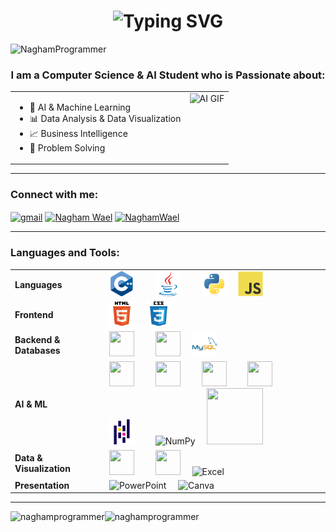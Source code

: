 <!-- Typing SVG -->
<h1 align="center">
  <img src="https://readme-typing-svg.herokuapp.com?font=Fira+Code&size=28&pause=1000&color=0041C2&center=true&vCenter=true&width=600&lines=Hello+World,+this+is+Nagham!" alt="Typing SVG" />
</h1>

<!-- Profile Views -->
<p align="left">
  <img src="https://komarev.com/ghpvc/?username=naghamprogrammer&label=Profile%20views&color=0e75b6&style=flat" alt="NaghamProgrammer" />
</p>

<!-- About Section -->
<h3 align="center">I am a Computer Science & AI Student who is Passionate about:</h3>

<div align="center">
  <table>
    <tr>
      <td align="left" valign="top">
        <ul>
          <li>🤖 AI & Machine Learning</li>
          <li>📊 Data Analysis & Data Visualization</li>
          <li>📈 Business Intelligence</li>
          <li>🧩 Problem Solving</li>
        </ul>
      </td>
      <td align="center" valign="top">
        <img src="https://media.giphy.com/media/qgQUggAC3Pfv687qPC/giphy.gif" width="200" alt="AI GIF"/>
      </td>
    </tr>
  </table>
</div>

---

<!-- Connect with me -->
<h3 align="left">Connect with me:</h3>
<p align="left">
<a href="mailto:naghamw63@gmail.com"><img align="center" src="https://cdn-icons-png.flaticon.com/512/732/732200.png" alt="gmail" height="30" width="40" /></a>
<a href="https://www.linkedin.com/in/nagham-wael-5aa70a318/" target="blank"><img align="center" src="https://raw.githubusercontent.com/rahuldkjain/github-profile-readme-generator/master/src/images/icons/Social/linked-in-alt.svg" alt="Nagham Wael" height="30" width="40" /></a>
<a href="https://codeforces.com/profile/NaghamWael" target="blank"><img align="center" src="https://raw.githubusercontent.com/rahuldkjain/github-profile-readme-generator/master/src/images/icons/Social/codeforces.svg" alt="NaghamWael" height="30" width="40" /></a>
</p>

---

<!-- Languages and Tools -->
<h3 align="left">Languages and Tools:</h3>

<table>
  <tr>
    <td><b>Languages</b></td>
    <td>
      <img src="https://raw.githubusercontent.com/devicons/devicon/master/icons/cplusplus/cplusplus-original.svg" width="40" height="40" hspace="15"/>
      <img src="https://raw.githubusercontent.com/devicons/devicon/master/icons/java/java-original.svg" width="40" height="40" hspace="15"/>
      <img src="https://raw.githubusercontent.com/devicons/devicon/master/icons/python/python-original.svg" width="40" height="40" hspace="15"/>
      <img src="https://raw.githubusercontent.com/devicons/devicon/master/icons/javascript/javascript-original.svg" width="40" height="40"/>
    </td>
  </tr>

  <tr>
    <td><b>Frontend</b></td>
    <td>
      <img src="https://raw.githubusercontent.com/devicons/devicon/master/icons/html5/html5-original-wordmark.svg" width="40" height="40" hspace="15"/>
      <img src="https://raw.githubusercontent.com/devicons/devicon/master/icons/css3/css3-original-wordmark.svg" width="40" height="40"/>
    </td>
  </tr>

  <tr>
    <td><b>Backend & Databases</b></td>
    <td>
      <img src="https://cdn.worldvectorlogo.com/logos/django.svg" width="40" height="40" hspace="15"/>
      <img src="https://www.svgrepo.com/show/303229/microsoft-sql-server-logo.svg" width="40" height="40" hspace="15"/>
      <img src="https://raw.githubusercontent.com/devicons/devicon/master/icons/mysql/mysql-original-wordmark.svg" width="40" height="40"/>
    </td>
  </tr>

  <tr>
    <td><b>AI & ML</b></td>
    <td>
      <img src="https://www.vectorlogo.zone/logos/pytorch/pytorch-icon.svg" width="40" height="40" hspace="15"/>
      <img src="https://upload.wikimedia.org/wikipedia/commons/0/05/Scikit_learn_logo_small.svg" width="40" height="40" hspace="15"/>
      <img src="https://www.vectorlogo.zone/logos/tensorflow/tensorflow-icon.svg" width="40" height="40" hspace="15"/>
      <img src="https://seaborn.pydata.org/_images/logo-mark-lightbg.svg" width="40" height="40" hspace="15"/>
      <img src="https://raw.githubusercontent.com/devicons/devicon/master/icons/pandas/pandas-original.svg" width="40" height="40" hspace="15"/>
      <img src="https://upload.wikimedia.org/wikipedia/commons/1/1a/NumPy_logo.svg" width="90" height="90" hspace="15" alt="NumPy"/>
      <img src="https://matplotlib.org/_static/logo_light.svg" width="90" height="90"/>
    </td>
  </tr>

  <tr>
    <td><b>Data & Visualization</b></td>
    <td>
      <img src="https://cdn.worldvectorlogo.com/logos/tableau-software.svg" width="40" height="40" hspace="15"/>
      <img src="https://cdn.worldvectorlogo.com/logos/power-bi.svg" width="40" height="40" hspace="15"/>
      <img src="https://cdn-icons-png.flaticon.com/512/732/732220.png" width="40" height="40" alt="Excel"/>
    </td>
  </tr>

  <tr>
    <td><b>Presentation</b></td>
    <td>
      <img src="https://cdn-icons-png.flaticon.com/512/732/732224.png" width="40" height="40" hspace="15" alt="PowerPoint"/>
      <img src="https://cdn.jsdelivr.net/gh/devicons/devicon/icons/canva/canva-original.svg" width="40" height="40" alt="Canva"/>
    </td>
  </tr>
</table>



---

<!-- GitHub Stats -->
<div align="center">
  <p><img align="left" src="https://github-readme-stats.vercel.app/api?username=NaghamProgrammer&show_icons=true&locale=en" alt="naghamprogrammer" /></p>
  <p><img align="left" src="https://github-readme-stats.vercel.app/api/top-langs?username=naghamprogrammer&show_icons=true&locale=en&layout=compact" alt="naghamprogrammer" /></p>
</div>

